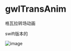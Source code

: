 # gwlTransAnim
格瓦拉转场动画

swift版本的

![image](https://github.com/wr6524798/gwlTransAnim/blob/master/gwlTransformAnim/录制1.gif)